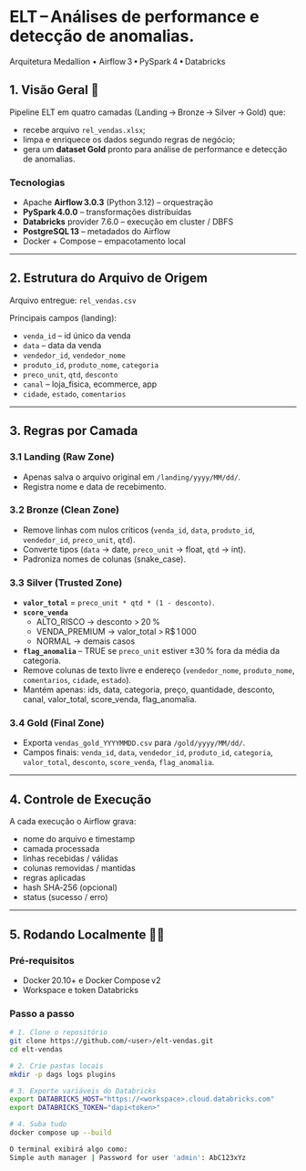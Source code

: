 # ELT – Análises de performance e detecção de anomalias.
Arquitetura Medallion • Airflow 3 • PySpark 4 • Databricks

## 1. Visão Geral 🚀
Pipeline ELT em quatro camadas (Landing → Bronze → Silver → Gold) que:

* recebe arquivo `rel_vendas.xlsx`;
* limpa e enriquece os dados segundo regras de negócio;
* gera um **dataset Gold** pronto para análise de performance e detecção de anomalias.

### Tecnologias
* Apache **Airflow 3.0.3** (Python 3.12) – orquestração  
* **PySpark 4.0.0** – transformações distribuídas  
* **Databricks** provider 7.6.0 – execução em cluster / DBFS  
* **PostgreSQL 13** – metadados do Airflow  
* Docker + Compose – empacotamento local

---

## 2. Estrutura do Arquivo de Origem
Arquivo entregue: `rel_vendas.csv`  

Principais campos (landing):

* `venda_id` – id único da venda  
* `data` – data da venda  
* `vendedor_id`, `vendedor_nome`  
* `produto_id`, `produto_nome`, `categoria`  
* `preco_unit`, `qtd`, `desconto`  
* `canal` – loja_fisica, ecommerce, app  
* `cidade`, `estado`, `comentarios`

---

## 3. Regras por Camada

### 3.1 Landing (Raw Zone)
* Apenas salva o arquivo original em `/landing/yyyy/MM/dd/`.  
* Registra nome e data de recebimento.

### 3.2 Bronze (Clean Zone)
* Remove linhas com nulos críticos (`venda_id`, `data`, `produto_id`, `vendedor_id`, `preco_unit`, `qtd`).  
* Converte tipos (`data` → date, `preco_unit` → float, `qtd` → int).  
* Padroniza nomes de colunas (snake_case).  

### 3.3 Silver (Trusted Zone)
* **`valor_total`** = `preco_unit * qtd * (1 - desconto)`.  
* **`score_venda`**  
  * ALTO_RISCO → desconto > 20 %  
  * VENDA_PREMIUM → valor_total > R$ 1 000  
  * NORMAL → demais casos  
* **`flag_anomalia`** – TRUE se `preco_unit` estiver ±30 % fora da média da categoria.  
* Remove colunas de texto livre e endereço (`vendedor_nome`, `produto_nome`, `comentarios`, `cidade`, `estado`).  
* Mantém apenas: ids, data, categoria, preço, quantidade, desconto, canal, valor_total, score_venda, flag_anomalia.

### 3.4 Gold (Final Zone)
* Exporta `vendas_gold_YYYYMMDD.csv` para `/gold/yyyy/MM/dd/`.  
* Campos finais: `venda_id`, `data`, `vendedor_id`, `produto_id`, `categoria`, `valor_total`, `desconto`, `score_venda`, `flag_anomalia`.

---

## 4. Controle de Execução
A cada execução o Airflow grava:

* nome do arquivo e timestamp  
* camada processada  
* linhas recebidas / válidas  
* colunas removidas / mantidas  
* regras aplicadas  
* hash SHA‑256 (opcional)  
* status (sucesso / erro)

---

## 5. Rodando Localmente 🏃‍♂️

### Pré‑requisitos
* Docker 20.10+ e Docker Compose v2  
* Workspace e token Databricks

### Passo a passo

```bash
# 1. Clone o repositório
git clone https://github.com/<user>/elt-vendas.git
cd elt-vendas

# 2. Crie pastas locais
mkdir -p dags logs plugins

# 3. Exporte variáveis do Databricks
export DATABRICKS_HOST="https://<workspace>.cloud.databricks.com"
export DATABRICKS_TOKEN="dapi<token>"

# 4. Suba tudo
docker compose up --build

O terminal exibirá algo como:
Simple auth manager | Password for user 'admin': AbC123xYz
